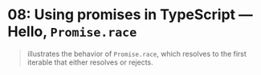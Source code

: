# 08: Using promises in TypeScript &mdash; Hello, `Promise.race`
> illustrates the behavior of `Promise.race`, which resolves to the first iterable that either resolves or rejects.
